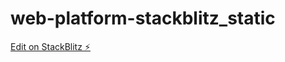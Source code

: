 # web-platform-stackblitz_static

[Edit on StackBlitz ⚡️](https://stackblitz.com/edit/web-platform-okiewt)